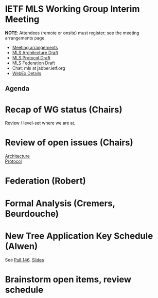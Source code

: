 # IETF MLS Working Group Interim Meeting

**NOTE**: Attendees (remote or onsite) must register; see the meeting arrangements page.

* [Meeting arrangements](README.md)
* [MLS Architecture Draft](https://github.com/mlswg/mls-architecture)
* [MLS Protocol Draft](https://github.com/mlswg/mls-protocol)
* [MLS Federation Draft](https://github.com/mlswg/mls-federation)
* Chat: mls at jabber.ietf.org
* [WebEx Details](README.md)

## Agenda

# Recap of WG status (Chairs)

Review / level-set where we are at.

# Review of open issues (Chairs)

[Architecture](https://github.com/mlswg/mls-architecture/issues) \
[Protocol](https://github.com/mlswg/mls-protocol/issues)

# Federation (Robert)

# Formal Analysis (Cremers, Beurdouche)

# New Tree Application Key Schedule (Alwen)

See [Pull 146](https://github.com/mlswg/mls-protocol/pull/146).
[Slides](https://github.com/mlswg/wg-materials/raw/master/interim-2019-05/Tree-Based%20Application%20Key%20Schedule.pdf)

# Brainstorm open items, review schedule
